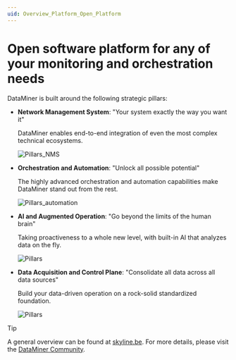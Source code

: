 ```yaml
---
uid: Overview_Platform_Open_Platform
---
```


# Open software platform for any of your monitoring and orchestration needs

DataMiner is built around the following strategic pillars:

- **Network Management System**: "Your system exactly the way you want it"

  DataMiner enables end-to-end integration of even the most complex technical ecosystems.

  ![Pillars_NMS](~/user-guide/images/DA_pillars_NMS.jpg)

- **Orchestration and Automation**: "Unlock all possible potential"

  The highly advanced orchestration and automation capabilities make DataMiner stand out from the rest.

  ![Pillars_automation](~/user-guide/images/DA_pillars_automation.jpg)

- **AI and Augmented Operation**: "Go beyond the limits of the human brain"

  Taking proactiveness to a whole new level, with built-in AI that analyzes data on the fly.

  ![Pillars](~/user-guide/images/DA_pillars_AI.jpg)

- **Data Acquisition and Control Plane**: "Consolidate all data across all data sources"
  
  Build your data-driven operation on a rock-solid standardized foundation.

  ![Pillars](~/user-guide/images/DA_pillars_controlplane.jpg)

> [!TIP]
> A general overview can be found at [skyline.be](https://skyline.be). For more details, please visit the [DataMiner Community](https://community.dataminer.services).
